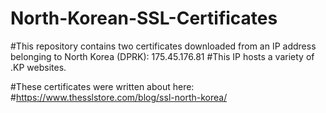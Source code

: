 # North-Korean-SSL-Certificates

#This repository contains two certificates downloaded from an IP address belonging to North Korea (DPRK): 175.45.176.81
#This IP hosts a variety of .KP websites.

#These certificates were written about here:
#https://www.thesslstore.com/blog/ssl-north-korea/

